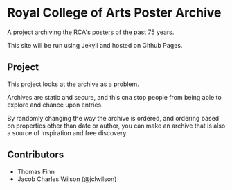 # Royal College of Arts Poster Archive

A project archiving the RCA's posters of the past 75 years.

This site will be run using Jekyll and hosted on Github Pages.

## Project

This project looks at the archive as a problem.

Archives are static and secure, and this cna stop people from being able to explore and chance upon entries.

By randomly changing the way the archive is ordered, and ordering based on properties other than date or author, you can make an archive that is also a source of inspiration and free discovery.

## Contributors

* Thomas Finn
* Jacob Charles Wilson (@jclwilson)
